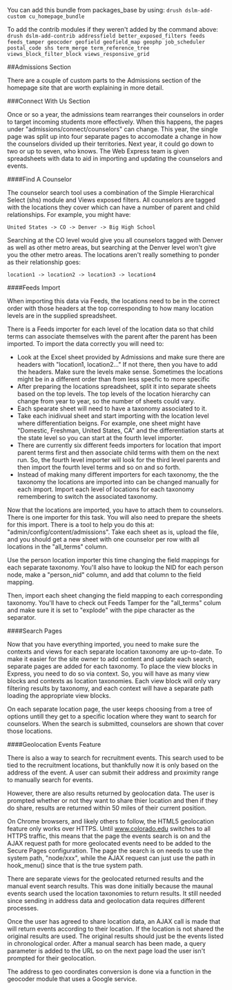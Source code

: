 
You can add this bundle from packages_base by using: 
`drush dslm-add-custom cu_homepage_bundle`

To add the contrib modules if they weren't added by the command above:
`drush dslm-add-contrib addressfield better_exposed_filters feeds feeds_tamper geocoder geofield geofield_map geophp job_scheduler postal_code shs term_merge term_reference_tree views_block_filter_block views_responsive_grid`

##Admissions Section

There are a couple of custom parts to the Admissions section of the homepage site that are worth explaining in more detail. 

###Connect With Us Section

Once or so a year, the admissions team rearranges their counselors in order to target incoming students more effectively. When this happens, the pages under "admissions/connect/counselors" can change. This year, the single page was split up into four separate pages to accomodate a change in how the counselors divided up their territories. Next year, it could go down to two or up to seven, who knows. The Web Express team is given spreadsheets with data to aid in importing and updating the counselors and events.

####Find A Counselor

The counselor search tool uses a combination of the Simple Hierarchical Select (shs) module and Views exposed filters. All counselors are tagged with the locations they cover which can have a number of parent and child relationships. For example, you might have:

`United States -> CO -> Denver -> Big High School`

Searching at the CO level would give you all counselors tagged with Denver as well as other metro areas, but searching at the Denver level won't give you the other metro areas. The locations aren't really something to ponder as their relationship goes:

`location1 -> location2 -> location3 -> location4`

####Feeds Import

When importing this data via Feeds, the locations need to be in the correct order with those headers at the top corresponding to how many location levels are in the supplied spreadsheet. 

There is a Feeds importer for each level of the location data so that child terms can associate themselves with the parent after the parent has been imported. To import the data correctly you will need to:
* Look at the Excel sheet provided by Admissions and make sure there are headers with "location1, location2..." If not there, then you have to add the headers. Make sure the levels make sense. Sometimes the locations might be in a different order than from less specfic to more specific
* After preparing the locations spreadsheet, split it into separate sheets based on the top levels. The top levels of the location hierarchy can change from year to year, so the number of sheets could vary.
* Each spearate sheet will need to have a taxonomy associated to it.
* Take each inidivual sheet and start importing with the location level where differentiation beigns. For example, one sheet might have "Domestic, Freshman, United States, CA" and the differentiation starts at the state level so you can start at the fourth level importer.
* There are currently six different feeds importers for location that import parent terms first and then associate child terms with them on the next run. So, the fourth level importer will look for the third level parents and then import the fourth level terms and so on and so forth. 
* Instead of making many different importers for each taxonomy, the the taxonomy the locations are imported into can be changed manually for each import. Import each level of locations for each taxonomy remembering to switch the associated taxonomy.

Now that the locations are imported, you have to attach them to counselors. There is one importer for this task. You will also need to prepare the sheets for this import. There is a tool to help you do this at: "admin/config/content/admissions". Take each sheet as is, upload the file, and you should get a new sheet with one counselor per row with all locations in the "all_terms" column.  

Use the person location importer this time changing the field mappings for each separate taxonomy. You'll also have to lookup the NID for each person node, make a "person_nid" column, and add that column to the field mapping. 

Then, import each sheet changing the field mapping to each corresponding taxonomy. You'll have to check out Feeds Tamper for the "all_terms" colum and make sure it is set to "explode" with the pipe character as the separator. 

####Search Pages

Now that you have everything imported, you need to make sure the contexts and views for each separate location taxonomy are up-to-date. To make it easier for the site owner to add content and update each search, separate pages are added for each taxonomy. To place the view blocks in Express, you need to do so via context. So, you will have as many view blocks and contexts as location taxonomies. Each view block will only vary filtering results by taxonomy, and each context will have a separate path loading the appropriate view blocks. 

On each separate location page, the user keeps choosing from a tree of options untill they get to a specific location where they want to search for counselors. When the search is submitted, counselors are shown that cover those locations.  

####Geolocation Events Feature

There is also a way to search for recruitment events. This search used to be tied to the recruitment locations, but thankfully now it is only based on the address of the event. A user can submit their address and proximity range to manually search for events.

However, there are also results returned by geolocation data. The user is prompted whether or not they want to share thier location and then if they do share, results are returned within 50 miles of their current position. 

On Chrome browsers, and likely others to follow, the HTML5 geolocation feature only works over HTTPS. Until www.colorado.edu switches to all HTTPS traffic, this means that the page the events search is on and the AJAX request path for more geolocated events need to be added to the Secure Pages configuration. The page the search is on needs to use the system path, "node/xxx", while the AJAX request can just use the path in hook_menu() since that is the true system path.

There are separate views for the geolocated returned results and the manual event search results. This was done initially because the maunal events search used the location taxonomies to return results. It still needed since sending in address data and geolocation data requires different processes. 

Once the user has agreed to share location data, an AJAX call is made that will return events according to their location. If the location is not shared the original results are used. The original results should just be the events listed in chronological order. After a manual search has been made, a query parameter is added to the URL so on the next page load the user isn't prompted for their geolocation. 

The address to geo coordinates conversion is done via a function in the geocoder module that uses a Google service.
